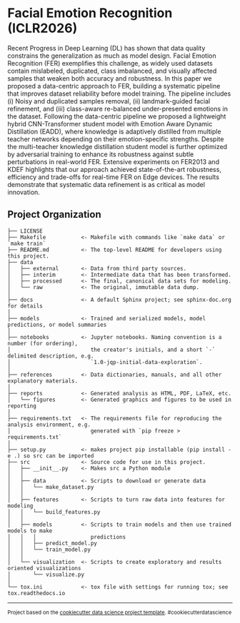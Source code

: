 Facial Emotion Recognition (ICLR2026)
==============================

Recent Progress in Deep Learning (DL) has shown that data quality constrains the generalization as much as model design. Facial Emotion Recognition (FER) exemplifies this challenge, as widely used datasets contain mislabeled, duplicated, class imbalanced, and visually affected samples that weaken both accuracy and robustness. In this paper we proposed a data-centric approach to FER, building a systematic pipeline that improves dataset reliability before model training. The pipeline includes (i) Noisy and duplicated samples removal, (ii) landmark-guided facial refinement, and (iii) class-aware re-balanced under-presented emotions in the dataset. Following the data-centric pipeline we proposed a lightweight hybrid CNN-Transformer student model with Emotion Aware Dynamic Distillation (EADD), where knowledge is adaptively distilled from multiple teacher networks depending on their emotion-specific strengths. Despite the multi-teacher knowledge distillation student model is further optimized by adversarial training to enhance its robustness against subtle perturbations in real-world FER. Extensive experiments on FER2013 and KDEF highlights that our approach achieved state-of-the-art robustness, efficiency and trade-offs for real-time FER on Edge devices. The results demonstrate that systematic data refinement is as critical as model innovation.

Project Organization
------------

    ├── LICENSE
    ├── Makefile           <- Makefile with commands like `make data` or `make train`
    ├── README.md          <- The top-level README for developers using this project.
    ├── data
    │   ├── external       <- Data from third party sources.
    │   ├── interim        <- Intermediate data that has been transformed.
    │   ├── processed      <- The final, canonical data sets for modeling.
    │   └── raw            <- The original, immutable data dump.
    │
    ├── docs               <- A default Sphinx project; see sphinx-doc.org for details
    │
    ├── models             <- Trained and serialized models, model predictions, or model summaries
    │
    ├── notebooks          <- Jupyter notebooks. Naming convention is a number (for ordering),
    │                         the creator's initials, and a short `-` delimited description, e.g.
    │                         `1.0-jqp-initial-data-exploration`.
    │
    ├── references         <- Data dictionaries, manuals, and all other explanatory materials.
    │
    ├── reports            <- Generated analysis as HTML, PDF, LaTeX, etc.
    │   └── figures        <- Generated graphics and figures to be used in reporting
    │
    ├── requirements.txt   <- The requirements file for reproducing the analysis environment, e.g.
    │                         generated with `pip freeze > requirements.txt`
    │
    ├── setup.py           <- makes project pip installable (pip install -e .) so src can be imported
    ├── src                <- Source code for use in this project.
    │   ├── __init__.py    <- Makes src a Python module
    │   │
    │   ├── data           <- Scripts to download or generate data
    │   │   └── make_dataset.py
    │   │
    │   ├── features       <- Scripts to turn raw data into features for modeling
    │   │   └── build_features.py
    │   │
    │   ├── models         <- Scripts to train models and then use trained models to make
    │   │   │                 predictions
    │   │   ├── predict_model.py
    │   │   └── train_model.py
    │   │
    │   └── visualization  <- Scripts to create exploratory and results oriented visualizations
    │       └── visualize.py
    │
    └── tox.ini            <- tox file with settings for running tox; see tox.readthedocs.io


--------

<p><small>Project based on the <a target="_blank" href="https://drivendata.github.io/cookiecutter-data-science/">cookiecutter data science project template</a>. #cookiecutterdatascience</small></p>
